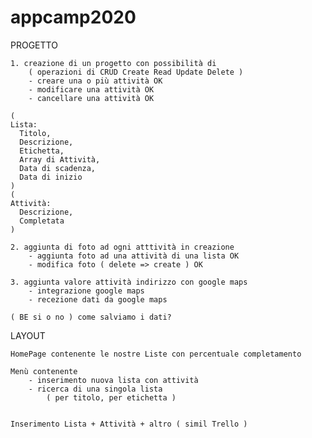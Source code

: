 # appcamp2020

PROGETTO

	1. creazione di un progetto con possibilità di
		( operazioni di CRUD Create Read Update Delete )
		- creare una o più attività OK
		- modificare una attività OK
		- cancellare una attività OK

	( 
    Lista:
      Titolo,
      Descrizione,
      Etichetta,
      Array di Attività,
      Data di scadenza,
      Data di inizio
	)
	( 
    Attività:
      Descrizione,
      Completata
	)
	
	2. aggiunta di foto ad ogni atttività in creazione
		- aggiunta foto ad una attività di una lista OK
		- modifica foto ( delete => create ) OK
	
	3. aggiunta valore attività indirizzo con google maps
		- integrazione google maps
		- recezione dati da google maps
	
	( BE si o no ) come salviamo i dati?

LAYOUT
	
	HomePage contenente le nostre Liste con percentuale completamento
	
	Menù contenente
		- inserimento nuova lista con attività
		- ricerca di una singola lista
			( per titolo, per etichetta )
	
	
	Inserimento Lista + Attività + altro ( simil Trello )